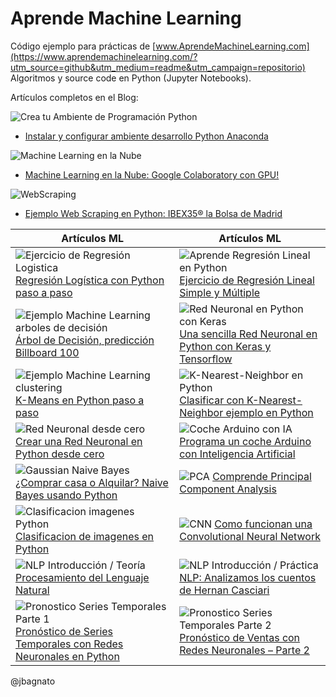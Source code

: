 # Aprende Machine Learning
Código ejemplo para prácticas de [www.AprendeMachineLearning.com](https://www.aprendemachinelearning.com/?utm_source=github&utm_medium=readme&utm_campaign=repositorio) Algoritmos y source code en Python (Jupyter Notebooks).

Artículos completos en el Blog:

![Crea tu Ambiente de Programación Python](https://i2.wp.com/www.aprendemachinelearning.com/wp-content/uploads/2018/03/Instalar-Python-Anaconda.png?w=480)

* [Instalar y configurar ambiente desarrollo Python Anaconda](http://www.aprendemachinelearning.com/instalar-ambiente-de-desarrollo-python-anaconda-para-aprendizaje-automatico/?utm_source=github&utm_medium=readme&utm_campaign=repositorio)

![Machine Learning en la Nube](https://i0.wp.com/www.aprendemachinelearning.com/wp-content/uploads/2019/02/machine-learning-en-la-nube.png?w=480)

* [Machine Learning en la Nube: Google Colaboratory con GPU!](http://www.aprendemachinelearning.com/machine-learning-en-la-nube-google-colaboratory-con-gpu/?utm_source=github&utm_medium=readme&utm_campaign=repositorio)

![WebScraping](https://i0.wp.com/www.aprendemachinelearning.com/wp-content/uploads/2019/01/webscraping-en-python.png?w=480)

* [Ejemplo Web Scraping en Python: IBEX35® la Bolsa de Madrid](http://www.aprendemachinelearning.com/ejemplo-web-scraping-python-ibex35-bolsa-valores/?utm_source=github&utm_medium=readme&utm_campaign=repositorio)

| Artículos ML | Artículos ML |
| ------------- | ----------- |
| ![Ejercicio de Regresión Logistica](https://i2.wp.com/www.aprendemachinelearning.com/wp-content/uploads/2017/11/regresionlogistica-machine-learning.png?w=360) [Regresión Logística con Python paso a paso](http://www.aprendemachinelearning.com/regresion-logistica-con-python-paso-a-paso/?utm_source=github&utm_medium=readme&utm_campaign=repositorio) | ![Aprende Regresión Lineal en Python](https://i0.wp.com/www.aprendemachinelearning.com/wp-content/uploads/2018/05/regresion_linear_poster.png?w=360) [Ejercicio de Regresión Lineal Simple y Múltiple](http://www.aprendemachinelearning.com/regresion-lineal-en-espanol-con-python/?utm_source=github&utm_medium=readme&utm_campaign=repositorio) |
| ![Ejemplo Machine Learning arboles de decisión](https://i2.wp.com/www.aprendemachinelearning.com/wp-content/uploads/2018/04/arbol-de-desicion-python.png?w=360) [Árbol de Decisión, predicción Billboard 100](http://www.aprendemachinelearning.com/arbol-de-decision-en-python-clasificacion-y-prediccion/?utm_source=github&utm_medium=readme&utm_campaign=repositorio) | ![Red Neuronal en Python con Keras](https://i2.wp.com/www.aprendemachinelearning.com/wp-content/uploads/2018/05/red-neuronal-python-keras.png?w=360) [Una sencilla Red Neuronal en Python con Keras y Tensorflow](http://www.aprendemachinelearning.com/una-sencilla-red-neuronal-en-python-con-keras-y-tensorflow/?utm_source=github&utm_medium=readme&utm_campaign=repositorio) |
| ![Ejemplo Machine Learning clustering](https://i2.wp.com/www.aprendemachinelearning.com/wp-content/uploads/2018/03/k-means-algoritmo-aprende.png?w=360) [K-Means en Python paso a paso](http://www.aprendemachinelearning.com/k-means-en-python-paso-a-paso/?utm_source=github&utm_medium=readme&utm_campaign=repositorio) | ![K-Nearest-Neighbor en Python](https://i0.wp.com/www.aprendemachinelearning.com/wp-content/uploads/2018/07/k-Nearest-Neighbor-algoritmo.png?w=360) [Clasificar con K-Nearest-Neighbor ejemplo en Python](http://www.aprendemachinelearning.com/clasificar-con-k-nearest-neighbor-ejemplo-en-python/?utm_source=github&utm_medium=readme&utm_campaign=repositorio) |
| ![Red Neuronal desde cero](https://i0.wp.com/www.aprendemachinelearning.com/wp-content/uploads/2018/07/Crea-Red-neuronal-cero.png?w=360) [Crear una Red Neuronal en Python desde cero](http://www.aprendemachinelearning.com/crear-una-red-neuronal-en-python-desde-cero/?utm_source=github&utm_medium=readme&utm_campaign=repositorio) | ![Coche Arduino con IA](https://i2.wp.com/www.aprendemachinelearning.com/wp-content/uploads/2018/08/programa_choche_arduino.png?w=360) [Programa un coche Arduino con Inteligencia Artificial](http://www.aprendemachinelearning.com/programa-un-coche-arduino-con-inteligencia-artificial/?utm_source=github&utm_medium=readme&utm_campaign=repositorio) |
| ![Gaussian Naive Bayes](https://i0.wp.com/www.aprendemachinelearning.com/wp-content/uploads/2018/08/Comprar_o_alquilar.png?w=360) [¿Comprar casa o Alquilar? Naive Bayes usando Python](http://www.aprendemachinelearning.com/comprar-casa-o-alquilar-naive-bayes-usando-python/?utm_source=github&utm_medium=readme&utm_campaign=repositorio) | ![PCA](https://i0.wp.com/www.aprendemachinelearning.com/wp-content/uploads/2018/10/pca_aprende_ml.png?w=360) [Comprende Principal Component Analysis](http://www.aprendemachinelearning.com/comprende-principal-component-analysis/?utm_source=github&utm_medium=readme&utm_campaign=repositorio) |
| ![Clasificacion imagenes Python](https://i0.wp.com/www.aprendemachinelearning.com/wp-content/uploads/2018/11/red_neuronal_convolucional_post.png?w=360) [Clasificacion de imagenes en Python](http://www.aprendemachinelearning.com/clasificacion-de-imagenes-en-python/?utm_source=github&utm_medium=readme&utm_campaign=repositorio) | ![CNN](https://i2.wp.com/www.aprendemachinelearning.com/wp-content/uploads/2018/11/portada_cnn.png?w=360) [Como funcionan una Convolutional Neural Network](http://www.aprendemachinelearning.com/como-funcionan-las-convolutional-neural-networks-vision-por-ordenador/?utm_source=github&utm_medium=readme&utm_campaign=repositorio) |
| ![NLP](https://i1.wp.com/www.aprendemachinelearning.com/wp-content/uploads/2018/12/nlp_blog.png?w=360) Introducción / Teoría [Procesamiento del Lenguaje Natural](http://www.aprendemachinelearning.com/procesamiento-del-lenguaje-natural-nlp/?utm_source=github&utm_medium=readme&utm_campaign=repositorio) | ![NLP](https://i1.wp.com/www.aprendemachinelearning.com/wp-content/uploads/2019/01/PLN-ejercicio-python.png?w=360) Introducción / Práctica [NLP: Analizamos los cuentos de Hernan Casciari](http://www.aprendemachinelearning.com/ejercicio-nlp-cuentos-de-hernan-casciari-python-espanol/?utm_source=github&utm_medium=readme&utm_campaign=repositorio) |
| ![Pronostico Series Temporales Parte 1](https://i2.wp.com/www.aprendemachinelearning.com/wp-content/uploads/2019/02/pronostico_red_neuronal.png?w=360) [Pronóstico de Series Temporales con Redes Neuronales en Python](http://www.aprendemachinelearning.com/pronostico-de-series-temporales-con-redes-neuronales-en-python/?utm_source=github&utm_medium=readme&utm_campaign=repositorio) | ![Pronostico Series Temporales Parte 2](https://i0.wp.com/www.aprendemachinelearning.com/wp-content/uploads/2019/03/Series-Temporales-python-nn.png?w=360) [Pronóstico de Ventas con Redes Neuronales – Parte 2](http://www.aprendemachinelearning.com/pronostico-de-ventas-redes-neuronales-python-embeddings/?utm_source=github&utm_medium=readme&utm_campaign=repositorio) |

@jbagnato
